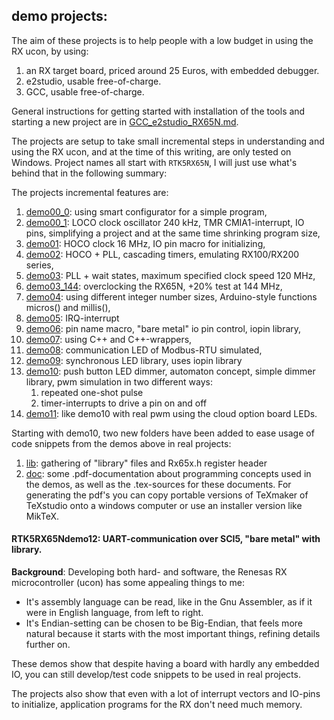 demo projects:
---

The aim of these projects is to help people with a low budget in using
 the RX ucon, by using: 
1. an RX target board, priced around 25 Euros, with embedded debugger.
2. e2studio, usable free-of-charge.
3. GCC, usable free-of-charge.

General instructions for getting started with installation of the tools
 and starting a new project are in [GCC_e2studio_RX65N.md](./GCC_e2studio_RX65N.md).

The projects are setup to take small incremental steps in understanding
 and using the RX ucon, and at the time of this writing, are only tested
 on Windows. Project names all start with `RTK5RX65N`, I will just use
 what's behind that in the following summary:

The projects incremental features are:
1. [demo00_0](./RTK5RX65Ndemo00_0): 
   using smart configurator for a simple program,
1. [demo00_1](./RTK5RX65Ndemo00_1): LOCO clock oscillator 240 kHz, 
   TMR CMIA1-interrupt, IO pins, simplifying a project and at the same time 
   shrinking program size,
1. [demo01](./RTK5RX65Ndemo01): HOCO clock 16 MHz, IO pin macro for
   initializing,
1. [demo02](./RTK5RX65Ndemo02): HOCO + PLL, cascading timers, 
   emulating RX100/RX200 series, 
1. [demo03](./RTK5RX65Ndemo03): PLL + wait states, maximum specified
   clock speed 120 MHz,
1. [demo03_144](./RTK5RX65Ndemo03_144): overclocking the RX65N, +20%
   test at 144 MHz,
1. [demo04](./RTK5RX65Ndemo04): using different integer number sizes,
   Arduino-style functions micros() and millis(),
1. [demo05](./RTK5RX65Ndemo05): IRQ-interrupt
1. [demo06](./RTK5RX65Ndemo06): pin name macro, "bare metal" io pin control,
   iopin library,
1. [demo07](./RTK5RX65Ndemo07): using C++ and C++-wrappers,
1. [demo08](./RTK5RX65Ndemo08): communication LED of Modbus-RTU simulated,
1. [demo09](./RTK5RX65Ndemo09): synchronous LED library, uses iopin library
1. [demo10](./RTK5RX65Ndemo10): push button LED dimmer, automaton concept,
   simple dimmer library, pwm simulation in two different ways:
   1. repeated one-shot pulse
   2. timer-interrupts to drive a pin on and off
1. [demo11](./RTK5RX65Ndemo11): like demo10 with real pwm using 
   the cloud option board LEDs.

Starting with demo10, two new folders have been added to ease usage of
code snippets from the demos above in real projects:
1. [lib](./lib/src): gathering of "library" files and Rx65x.h register header
2. [doc](./doc): some .pdf-documentation about programming concepts used in the demos,
   as well as the .tex-sources for these documents.
   For generating the pdf's you can copy portable versions of TeXmaker of TeXstudio
   onto a windows computer or use an installer version like MikTeX.

#### RTK5RX65Ndemo12: UART-communication over SCI5, "bare metal" with library.
 
**Background**: Developing both hard- and software, the Renesas
 RX microcontroller (ucon) has some appealing things to me:
- It's assembly language can be read, like in the Gnu Assembler,
  as if it were in English language, from left to right.
- It's Endian-setting can be chosen to be Big-Endian, that feels
  more natural because it starts with the most important things,
  refining details further on.

These demos show that despite having a board with hardly any embedded
IO, you can still develop/test code snippets to be used in real projects.

The projects also show that even with a lot of interrupt vectors and IO-pins
 to initialize, application programs for the RX don't need much memory.
